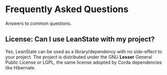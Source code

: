 
# Frequently Asked Questions

Answers to common questions.

## License: Can I use LeanState with my project?

Yes, LeanState can be used as a library/dependency with no side-effect to your project.
The project is distributed under the GNU __Lesser__ General Public License or LGPL, 
the same license adopted by Corda dependencies like Hibernate. 
